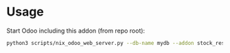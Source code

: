 # Usage

Start Odoo including this addon (from repo root):

```bash
python3 scripts/nix_odoo_web_server.py --db-name mydb --addon stock_reserve
```
